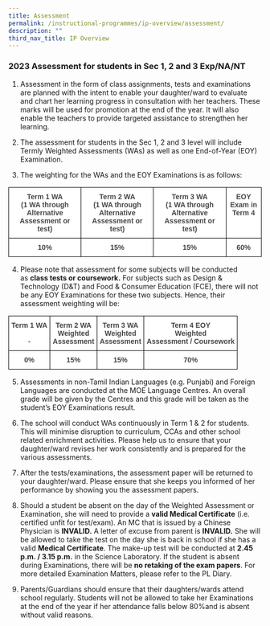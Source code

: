 ```yaml
---
title: Assessment
permalink: /instructional-programmes/ip-overview/assessment/
description: ""
third_nav_title: IP Overview
---
```

### 2023 Assessment for students in Sec 1, 2 and 3 Exp/NA/NT  

1.  Assessment in the form of class assignments, tests and examinations are planned with the intent to enable your daughter/ward to evaluate and chart her learning progress in consultation with her teachers. These marks will be used for promotion at the end of the year. It will also enable the teachers to provide targeted assistance to strengthen her learning.  
      
    
2.  The assessment for students in the Sec 1, 2 and 3 level will include Termly Weighted Assessments (WAs) as well as one End-of-Year (EOY) Examination.  
      
    
3.  The weighting for the WAs and the EOY Examinations is as follows:

<style type="text/css">
.tg  {border-collapse:collapse;border-spacing:0;}
.tg td{border-color:black;border-style:solid;border-width:1px;font-family:Arial, sans-serif;font-size:14px;
  overflow:hidden;padding:10px 5px;word-break:normal;}
.tg th{border-color:black;border-style:solid;border-width:1px;font-family:Arial, sans-serif;font-size:14px;
  font-weight:normal;overflow:hidden;padding:10px 5px;word-break:normal;}
.tg .tg-2fwu{background-color:#FFF;color:#454545;font-weight:bold;text-align:center;vertical-align:top}
</style>
<table class="tg">
<thead>
  <tr>
    <th class="tg-2fwu">Term 1 WA<br>(1 WA through Alternative Assessment or test)</th>
    <th class="tg-2fwu">Term 2 WA<br> (1 WA through Alternative Assessment or test)</th>
    <th class="tg-2fwu">Term 3 WA<br> (1 WA through Alternative Assessment or test)</th>
    <th class="tg-2fwu">EOY Exam in Term 4</th>
  </tr>
</thead>
<tbody>
  <tr>
    <td class="tg-2fwu">10%</td>
    <td class="tg-2fwu">15%</td>
    <td class="tg-2fwu">15%</td>
    <td class="tg-2fwu">60%</td>
  </tr>
</tbody>
</table>

4. Please note that assessment for some subjects will be conducted as **class tests or coursework.** For subjects such as Design & Technology (D&T) and Food & Consumer Education (FCE), there will not be any EOY Examinations for these two subjects. Hence, their assessment weighting will be:

<style type="text/css">
.tg  {border-collapse:collapse;border-spacing:0;}
.tg td{border-color:black;border-style:solid;border-width:1px;font-family:Arial, sans-serif;font-size:14px;
  overflow:hidden;padding:10px 5px;word-break:normal;}
.tg th{border-color:black;border-style:solid;border-width:1px;font-family:Arial, sans-serif;font-size:14px;
  font-weight:normal;overflow:hidden;padding:10px 5px;word-break:normal;}
.tg .tg-2fwu{background-color:#FFF;color:#454545;font-weight:bold;text-align:center;vertical-align:top}
</style>
<table class="tg">
<thead>
  <tr>
    <th class="tg-2fwu">Term 1 WA<br> <br>-</th>
    <th class="tg-2fwu">Term 2 WA<br>Weighted<br>Assessment</th>
    <th class="tg-2fwu">Term 3 WA<br>Weighted<br>Assessment</th>
    <th class="tg-2fwu">Term 4 EOY<br>Weighted<br>Assessment / Coursework</th>
  </tr>
</thead>
<tbody>
  <tr>
    <td class="tg-2fwu">0%</td>
    <td class="tg-2fwu">15%</td>
    <td class="tg-2fwu">15%</td>
    <td class="tg-2fwu">70%</td>
  </tr>
</tbody>
</table>

5. Assessments in non-Tamil Indian Languages (e.g. Punjabi) and Foreign Languages are conducted at the MOE Language Centres. An overall grade will be given by the Centres and this grade will be taken as the student’s EOY Examinations result.

6. The school will conduct WAs continuously in Term 1 & 2 for students. This will minimise disruption to curriculum, CCAs and other school related enrichment activities. Please help us to ensure that your daughter/ward revises her work consistently and is prepared for the various assessments.

7. After the tests/examinations, the assessment paper will be returned to your daughter/ward. Please ensure that she keeps you informed of her performance by showing you the assessment papers.  
      
    
8. Should a student be absent on the day of the Weighted Assessment or Examination, she will need to provide a **valid Medical Certificate** (i.e. certified unfit for test/exam). An MC that is issued by a Chinese Physician is **INVALID.** A letter of excuse from parent is **INVALID.** She will be allowed to take the test on the day she is back in school if she has a valid **Medical Certificate**. The make-up test will be conducted at **2.45 p.m. / 3.15 p.m.** in the Science Laboratory. If the student is absent during Examinations, there will be **no retaking of the exam papers**. For more detailed Examination Matters, please refer to the PL Diary.  
      
    
9. Parents/Guardians should ensure that their daughters/wards attend school regularly. Students will not be allowed to take her Examinations at the end of the year if her attendance falls below 80%and is absent without valid reasons.